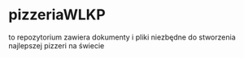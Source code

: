# pizzeriaWLKP
to repozytorium zawiera dokumenty i pliki niezbędne do stworzenia najlepszej pizzeri na świecie
